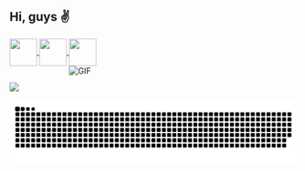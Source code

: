 ## Hi, guys ✌
 <div>
 
  <a href="https://www.linkedin.com" target="_blank">
   <img align="center" src="https://i.ibb.co/Kx2GSrT/linkedin.png" width="48px" height="48px">
  </a>
 
  <a href="mailto:emanoelly.tla@gmail.com" target="_blank">
   <img align="center" src="https://cdn.icon-icons.com/icons2/730/PNG/512/gmail_icon-icons.com_62758.png" width="48px" height="48px">
  </a>
 
 <a href="https://www.instagram.com" target="_blank">
  <img align="center" src="https://cdn.icon-icons.com/icons2/1211/PNG/512/1491579602-yumminkysocialmedia36_83067.png" width="48px" height="48px">
  
  
   <img align="right" alt="GIF" src="https://octocat-generator-assets.githubusercontent.com/my-octocat-1627766506369.png" width="400px" />
 </a><br />
</div>

##
 
<div> 
  <a href="https://github.com/emanoellytla">
  <img height="180em" src="https://github-readme-stats.vercel.app/api?username=emanoellytla&show_icons=true&theme=radical&include_all_commits=true&count_private=true"/>
  <!--<img height="140em" src="https://github-readme-stats.vercel.app/api/top-langs/?username=emanoellytla&layout=compact&langs_count=7&theme=radical"/>-->

 
  ![Snake animation](https://github.com/emanoellytla/emanoellytla/blob/output/github-contribution-grid-snake.svg)
 
</div>
